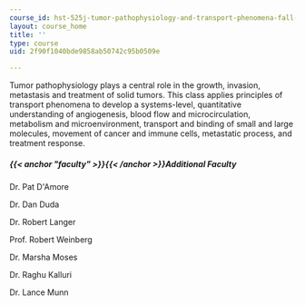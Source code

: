 ```yaml
---
course_id: hst-525j-tumor-pathophysiology-and-transport-phenomena-fall-2005
layout: course_home
title: ''
type: course
uid: 2f90f1040bde9858ab50742c95b0509e

---
```

Tumor pathophysiology plays a central role in the growth, invasion, metastasis and treatment of solid tumors. This class applies principles of transport phenomena to develop a systems-level, quantitative understanding of angiogenesis, blood flow and microcirculation, metabolism and microenvironment, transport and binding of small and large molecules, movement of cancer and immune cells, metastatic process, and treatment response.

##### {{< anchor "faculty" >}}{{< /anchor >}}Additional Faculty

Dr. Pat D'Amore

Dr. Dan Duda

Dr. Robert Langer

Prof. Robert Weinberg

Dr. Marsha Moses

Dr. Raghu Kalluri

Dr. Lance Munn
